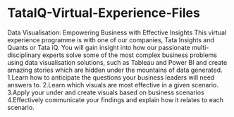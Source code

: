 # TataIQ-Virtual-Experience-Files
Data Visualisation: Empowering Business with Effective Insights
This virtual experience programme is with one of our companies, Tata Insights and Quants or Tata iQ. You will gain insight into how our passionate multi-disciplinary experts solve some of the most complex business problems using data visualisation solutions, such as Tableau and Power BI and create amazing stories which are hidden under the mountains of data generated. 
1.Learn how to anticipate the questions your business leaders will need answers to.
2.Learn which visuals are most effective in a given scenario.
3.Apply your under and create visuals based on business scenarios
4.Effectively communicate your findings and explain how it relates to each scenario.
